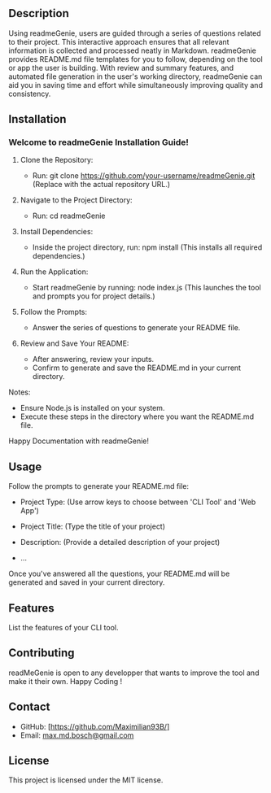 
# 

## Description

Using readmeGenie, users are guided through a series of questions related to their project. This interactive approach ensures that all relevant information is collected and processed neatly in Markdown. readmeGenie provides README.md file templates for you to follow, depending on the tool or app the user is building. With review and summary features, and automated file generation in the user's working directory, readmeGenie can aid you in saving time and effort while simultaneously improving quality and consistency.

## Installation

### Welcome to readmeGenie Installation Guide!

1. Clone the Repository:
   - Run: git clone https://github.com/your-username/readmeGenie.git
   (Replace with the actual repository URL.)

2. Navigate to the Project Directory:
   - Run: cd readmeGenie

3. Install Dependencies:
   - Inside the project directory, run: npm install
   (This installs all required dependencies.)

4. Run the Application:
   - Start readmeGenie by running: node index.js
   (This launches the tool and prompts you for project details.)

5. Follow the Prompts:
   - Answer the series of questions to generate your README file.

6. Review and Save Your README:
   - After answering, review your inputs.
   - Confirm to generate and save the README.md in your current directory.

Notes:
- Ensure Node.js is installed on your system.
- Execute these steps in the directory where you want the README.md file.

Happy Documentation with readmeGenie!


## Usage

Follow the prompts to generate your README.md file:

- Project Type: (Use arrow keys to choose between 'CLI Tool' and 'Web App')

- Project Title: (Type the title of your project)

- Description: (Provide a detailed description of your project)
- ...

Once you've answered all the questions, your README.md will be generated and saved in your current directory.


## Features
List the features of your CLI tool.

## Contributing
 readMeGenie is open to any developper that wants to improve the tool and make it their own. Happy Coding ! 

## Contact
- GitHub: [https://github.com/Maximilian93B/]
- Email: [max.md.bosch@gmail.com](mailto:max.md.bosch@gmail.com)

## License
This project is licensed under the MIT license.
